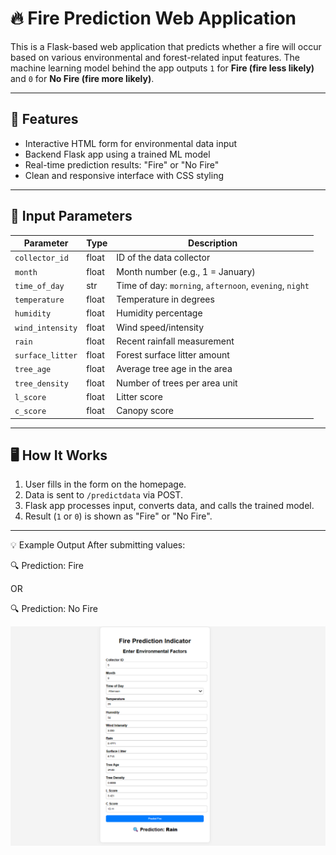 # 🔥 Fire Prediction Web Application

This is a Flask-based web application that predicts whether a fire will occur based on various environmental and forest-related input features. The machine learning model behind the app outputs `1` for **Fire (fire less likely)** and `0` for **No Fire (fire more likely)**.

---

## 🚀 Features

- Interactive HTML form for environmental data input
- Backend Flask app using a trained ML model
- Real-time prediction results: "Fire" or "No Fire"
- Clean and responsive interface with CSS styling

---

## 🧾 Input Parameters

| Parameter         | Type   | Description                              |
|------------------|--------|------------------------------------------|
| `collector_id`     | float  | ID of the data collector                  |
| `month`           | float  | Month number (e.g., 1 = January)          |
| `time_of_day`     | str    | Time of day: `morning`, `afternoon`, `evening`, `night` |
| `temperature`     | float  | Temperature in degrees                    |
| `humidity`        | float  | Humidity percentage                       |
| `wind_intensity`  | float  | Wind speed/intensity                      |
| `rain`            | float  | Recent rainfall measurement               |
| `surface_litter`  | float  | Forest surface litter amount              |
| `tree_age`        | float  | Average tree age in the area              |
| `tree_density`    | float  | Number of trees per area unit             |
| `l_score`         | float  | Litter score                              |
| `c_score`         | float  | Canopy score                              |

---

## 🖥️ How It Works

1. User fills in the form on the homepage.
2. Data is sent to `/predictdata` via POST.
3. Flask app processes input, converts data, and calls the trained model.
4. Result (`1` or `0`) is shown as "Fire" or "No Fire".

---

💡 Example Output
After submitting values:

🔍 Prediction: Fire

OR

🔍 Prediction: No Fire

<img src="assets\Screenshot 2025-05-27 090022.png" alt="Prediction Result" width="700"/>
